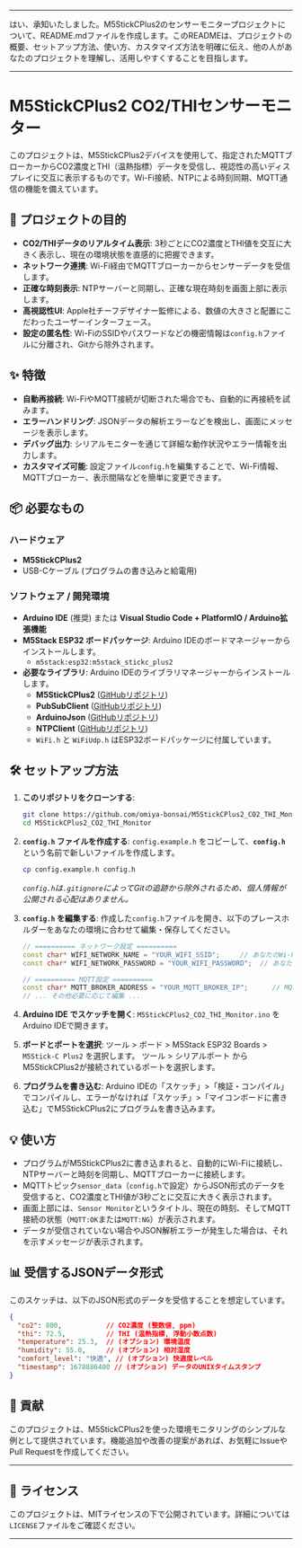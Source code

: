 -----

はい、承知いたしました。M5StickCPlus2のセンサーモニタープロジェクトについて、README.mdファイルを作成します。このREADMEは、プロジェクトの概要、セットアップ方法、使い方、カスタマイズ方法を明確に伝え、他の人があなたのプロジェクトを理解し、活用しやすくすることを目指します。

-----

# M5StickCPlus2 CO2/THIセンサーモニター

このプロジェクトは、M5StickCPlus2デバイスを使用して、指定されたMQTTブローカーからCO2濃度とTHI（温熱指標）データを受信し、視認性の高いディスプレイに交互に表示するものです。Wi-Fi接続、NTPによる時刻同期、MQTT通信の機能を備えています。

## 🚀 プロジェクトの目的

  * **CO2/THIデータのリアルタイム表示**: 3秒ごとにCO2濃度とTHI値を交互に大きく表示し、現在の環境状態を直感的に把握できます。
  * **ネットワーク連携**: Wi-Fi経由でMQTTブローカーからセンサーデータを受信します。
  * **正確な時刻表示**: NTPサーバーと同期し、正確な現在時刻を画面上部に表示します。
  * **高視認性UI**: Apple社チーフデザイナー監修による、数値の大きさと配置にこだわったユーザーインターフェース。
  * **設定の匿名性**: Wi-FiのSSIDやパスワードなどの機密情報は`config.h`ファイルに分離され、Gitから除外されます。

## ✨ 特徴

  * **自動再接続**: Wi-FiやMQTT接続が切断された場合でも、自動的に再接続を試みます。
  * **エラーハンドリング**: JSONデータの解析エラーなどを検出し、画面にメッセージを表示します。
  * **デバッグ出力**: シリアルモニターを通じて詳細な動作状況やエラー情報を出力します。
  * **カスタマイズ可能**: 設定ファイル`config.h`を編集することで、Wi-Fi情報、MQTTブローカー、表示間隔などを簡単に変更できます。

## 📦 必要なもの

### ハードウェア

  * **M5StickCPlus2**
  * USB-Cケーブル (プログラムの書き込みと給電用)

### ソフトウェア / 開発環境

  * **Arduino IDE** (推奨) または **Visual Studio Code + PlatformIO / Arduino拡張機能**
  * **M5Stack ESP32 ボードパッケージ**: Arduino IDEのボードマネージャーからインストールします。
      * `m5stack:esp32:m5stack_stickc_plus2`
  * **必要なライブラリ**: Arduino IDEのライブラリマネージャーからインストールします。
      * **M5StickCPlus2** ([GitHubリポジトリ](https://github.com/m5stack/M5StickCPlus2))
      * **PubSubClient** ([GitHubリポジトリ](https://github.com/knolleary/pubsubclient))
      * **ArduinoJson** ([GitHubリポジトリ](https://github.com/bblanchon/ArduinoJson))
      * **NTPClient** ([GitHubリポジトリ](https://github.com/arduino-libraries/NTPClient))
      * `WiFi.h` と `WiFiUdp.h` はESP32ボードパッケージに付属しています。

## 🛠️ セットアップ方法

1.  **このリポジトリをクローンする**:

    ```bash
    git clone https://github.com/omiya-bonsai/M5StickCPlus2_CO2_THI_Monitor.git
    cd M5StickCPlus2_CO2_THI_Monitor
    ```

2.  **`config.h` ファイルを作成する**:
    `config.example.h` をコピーして、**`config.h`** という名前で新しいファイルを作成します。

    ```bash
    cp config.example.h config.h
    ```

    *`config.h`は`.gitignore`によってGitの追跡から除外されるため、個人情報が公開される心配はありません。*

3.  **`config.h` を編集する**:
    作成した`config.h`ファイルを開き、以下のプレースホルダーをあなたの環境に合わせて編集・保存してください。

    ```c++
    // ========== ネットワーク設定 ==========
    const char* WIFI_NETWORK_NAME = "YOUR_WIFI_SSID";     // あなたのWi-Fi SSID
    const char* WIFI_NETWORK_PASSWORD = "YOUR_WIFI_PASSWORD";  // あなたのWi-Fiパスワード

    // ========== MQTT設定 ==========
    const char* MQTT_BROKER_ADDRESS = "YOUR_MQTT_BROKER_IP";      // MQTTブローカーのIPアドレス
    // ... その他必要に応じて編集 ...
    ```

4.  **Arduino IDE でスケッチを開く**:
    `M5StickCPlus2_CO2_THI_Monitor.ino` をArduino IDEで開きます。

5.  **ボードとポートを選択**:
    ツール \> ボード \> M5Stack ESP32 Boards \> `M5Stick-C Plus2` を選択します。
    ツール \> シリアルポート からM5StickCPlus2が接続されているポートを選択します。

6.  **プログラムを書き込む**:
    Arduino IDEの「スケッチ」\>「検証・コンパイル」でコンパイルし、エラーがなければ「スケッチ」\>「マイコンボードに書き込む」でM5StickCPlus2にプログラムを書き込みます。

## 💡 使い方

  * プログラムがM5StickCPlus2に書き込まれると、自動的にWi-Fiに接続し、NTPサーバーと時刻を同期し、MQTTブローカーに接続します。
  * MQTTトピック`sensor_data`（`config.h`で設定）からJSON形式のデータを受信すると、CO2濃度とTHI値が3秒ごとに交互に大きく表示されます。
  * 画面上部には、`Sensor Monitor`というタイトル、現在の時刻、そしてMQTT接続の状態（`MQTT:OK`または`MQTT:NG`）が表示されます。
  * データが受信されていない場合やJSON解析エラーが発生した場合は、それを示すメッセージが表示されます。

## 📊 受信するJSONデータ形式

このスケッチは、以下のJSON形式のデータを受信することを想定しています。

```json
{
  "co2": 800,           // CO2濃度 (整数値, ppm)
  "thi": 72.5,          // THI (温熱指標, 浮動小数点数)
  "temperature": 25.3,  // (オプション) 環境温度
  "humidity": 55.0,     // (オプション) 相対湿度
  "comfort_level": "快適", // (オプション) 快適度レベル
  "timestamp": 1678886400 // (オプション) データのUNIXタイムスタンプ
}
```

## 🤝 貢献

このプロジェクトは、M5StickCPlus2を使った環境モニタリングのシンプルな例として提供されています。機能追加や改善の提案があれば、お気軽にIssueやPull Requestを作成してください。

-----

## 📜 ライセンス

このプロジェクトは、MITライセンスの下で公開されています。詳細については`LICENSE`ファイルをご確認ください。

-----
